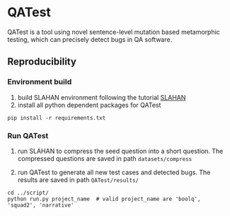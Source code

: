 # QATest

QATest is a tool using novel sentence-level mutation based metamorphic testing, which can precisely detect bugs in
QA software.


## Reproducibility


### Environment build

1. build SLAHAN environment following the tutorial [SLAHAN](https://github.com/kamigaito/SLAHAN)
2. install all python dependent packages for QATest
```
pip install -r requirements.txt
```


### Run QATest

1. run SLAHAN to compress the seed question into a short question. 
The compressed questions are saved in path `datasets/compress`

2. run QATest to generate all new test cases and detected bugs. 
The results are saved in path `QATest/results/`

```
cd ../script/
python run.py project_name  # valid project_name are 'boolq', 'squad2', 'narrative' 
```




